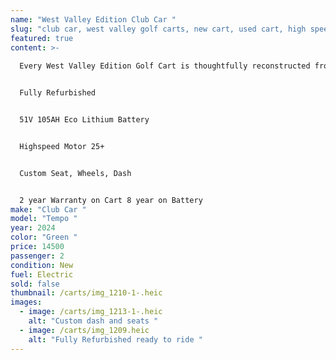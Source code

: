 ```yaml
---
name: "West Valley Edition Club Car "
slug: "club car, west valley golf carts, new cart, used cart, high speed golf cart "
featured: true
content: >-
  
  Every West Valley Edition Golf Cart is thoughtfully reconstructed from the foundation up, merging exceptional craftsmanship with cutting-edge features for a ride that's in a class of its own. Boasting striking aesthetics and seamless performance, this edition offers more than a simple trip—it delivers an adventure rich in comfort and elegance. Whether you're navigating the fairways or enjoying a leisurely drive in your community, the West Valley Edition Golf Cart is crafted to turn every journey into an unforgettable experience.


  Fully Refurbished 


  51V 105AH Eco Lithium Battery 


  Highspeed Motor 25+


  Custom Seat, Wheels, Dash 


  2 year Warranty on Cart 8 year on Battery
make: "Club Car "
model: "Tempo "
year: 2024
color: "Green "
price: 14500
passenger: 2
condition: New
fuel: Electric
sold: false
thumbnail: /carts/img_1210-1-.heic
images:
  - image: /carts/img_1213-1-.heic
    alt: "Custom dash and seats "
  - image: /carts/img_1209.heic
    alt: "Fully Refurbished ready to ride "
---
```


